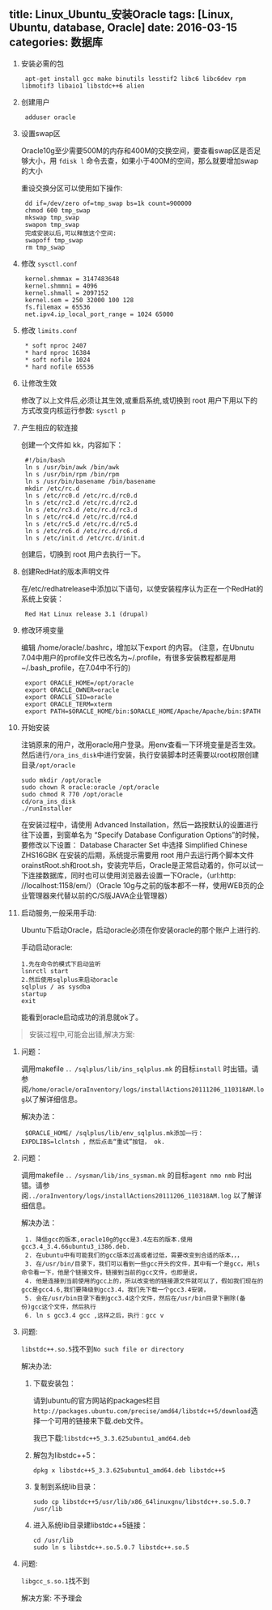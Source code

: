 title: Linux_Ubuntu_安装Oracle
tags: [Linux, Ubuntu, database, Oracle]
date: 2016-03-15
categories: 数据库
---

1. 安装必需的包

		apt-get install gcc make binutils lesstif2 libc6 libc6dev rpm libmotif3 libaio1 libstdc++6 alien

2. 创建用户

		adduser oracle
<!-- more -->
3. 设置swap区

	Oracle10g至少需要500M的内存和400M的交换空间，要查看swap区是否足够大小，用 `fdisk l` 命令去查，如果小于400M的空间，那么就要增加swap的大小

	重设交换分区可以使用如下操作:

		dd if=/dev/zero of=tmp_swap bs=1k count=900000
		chmod 600 tmp_swap
		mkswap tmp_swap
		swapon tmp_swap
		完成安装以后,可以释放这个空间:
		swapoff tmp_swap
		rm tmp_swap

4. 修改 `sysctl.conf`

		kernel.shmmax = 3147483648
		kernel.shmmni = 4096
		kernel.shmall = 2097152
		kernel.sem = 250 32000 100 128
		fs.filemax = 65536
		net.ipv4.ip_local_port_range = 1024 65000
6. 修改 `limits.conf`

		* soft nproc 2407
		* hard nproc 16384
		* soft nofile 1024
		* hard nofile 65536

6. 让修改生效

	修改了以上文件后,必须让其生效,或重启系统,或切换到 root 用户下用以下的方式改变内核运行参数: `sysctl p `

7. 产生相应的软连接

	创建一个文件如 kk，内容如下：

		#!/bin/bash
		ln s /usr/bin/awk /bin/awk
		ln s /usr/bin/rpm /bin/rpm
		ln s /usr/bin/basename /bin/basename
		mkdir /etc/rc.d
		ln s /etc/rc0.d /etc/rc.d/rc0.d
		ln s /etc/rc2.d /etc/rc.d/rc2.d
		ln s /etc/rc3.d /etc/rc.d/rc3.d
		ln s /etc/rc4.d /etc/rc.d/rc4.d
		ln s /etc/rc5.d /etc/rc.d/rc5.d
		ln s /etc/rc6.d /etc/rc.d/rc6.d
		ln s /etc/init.d /etc/rc.d/init.d

	创建后，切换到 root 用户去执行一下。

8. 创建RedHat的版本声明文件

	在/etc/redhatrelease中添加以下语句，以使安装程序认为正在一个RedHat的系统上安装：

		Red Hat Linux release 3.1 (drupal)

9. 修改环境变量

	编辑 /home/oracle/.bashrc，增加以下export 的内容。
(注意，在Ubnutu 7.04中用户的profile文件已改名为~/.profile，有很多安装教程都是用 ~/.bash_profile，在7.04中不行的)

		export ORACLE_HOME=/opt/oracle
		export ORACLE_OWNER=oracle
		export ORACLE_SID=oracle
		export ORACLE_TERM=xterm
		export PATH=$ORACLE_HOME/bin:$ORACLE_HOME/Apache/Apache/bin:$PATH

10. 开始安装

	注销原来的用户，改用oracle用户登录。用env查看一下环境变量是否生效。 然后进行`/ora_ins_disk`中进行安装，执行安装脚本时还需要以root权限创建目录`/opt/oracle`

		sudo mkdir /opt/oracle
		sudo chown R oracle:oracle /opt/oracle
		sudo chmod R 770 /opt/oracle
		cd/ora_ins_disk
		./runInstaller

	在安装过程中，请使用 Advanced Installation，然后一路按默认的设置进行往下设置，到窗单名为 “Specify Database Configuration Options”的时候，要修改以下设置： Database Character Set 中选择 Simplified Chinese ZHS16GBK 在安装的后期，系统提示需要用 root 用户去运行两个脚本文件orainstRoot.sh和root.sh，安装完毕后，Oracle是正常启动着的，你可以试一下连接数据库，同时也可以使用浏览器去设置一下Oracle，（url:http: //localhost:1158/em/）（Oracle 10g与之前的版本都不一样，使用WEB页的企业管理器来代替以前的C/S版JAVA企业管理器）

11. 启动服务,一般采用手动:

	Ubuntu下启动Oracle，启动oracle必须在你安装oracle的那个账户上进行的.

	手动启动oracle:

	    1.先在命令的模式下启动监听
		lsnrctl start
	    2.然后使用sqlplus来启动oracle
		sqlplus / as sysdba
		startup
		exit

	能看到oracle启动成功的消息就ok了。


> 安装过程中,可能会出错,解决方案:

1. 问题：

	调用makefile `．．/sqlplus/lib/ins_sqlplus.mk` 的目标`install` 时出错。请参阅`/home/oracle/oraInventory/logs/installActions20111206_110318AM.log`以了解详细信息。  

  	解决办法：

		$ORACLE_HOME/ /sqlplus/lib/env_sqlplus.mk添加一行：EXPDLIBS=lclntsh ，然后点击“重试”按钮， ok.

2. 问题：

	调用makefile `．．/sysman/lib/ins_sysman.mk` 的目标`agent nmo nmb` 时出错。请参阅`../oraInventory/logs/installActions20111206_110318AM.log` 以了解详细信息。 

  	解决办法：

		1. 降低gcc的版本,oracle10g的gcc是3.4左右的版本.使用gcc3.4_3.4.66ubuntu3_i386.deb.
		2. 在ubuntu中有可能我们的gcc版本过高或者过低，需要改变到合适的版本，，，
		3. 在/usr/bin/目录下，我们可以看到一些gcc开头的文件，其中有一个是gcc，用ls命令看一下，他是个链接文件，链接到当前的gcc文件，也即是说，
		4. 他是连接到当前使用的gcc上的，所以改变他的链接源文件就可以了，假如我们现在的gcc是gcc4.6,我们要降级到gcc3.4，我们先下载一个gcc3.4安装，
		5. 会在/usr/bin目录下看到gcc3.4这个文件，然后在/usr/bin目录下删除(备份)gcc这个文件，然后执行
		6. ln s gcc3.4 gcc ,这样之后，执行：gcc v

3. 问题:

	`libstdc++.so.5`找不到`No such file or directory`

  	解决办法:

	1. 下载安装包：

	  	请到ubuntu的官方网站的packages栏目`http://packages.ubuntu.com/precise/amd64/libstdc++5/download`选择一个可用的链接来下载.deb文件。

	  	我已下载:`libstdc++5_3.3.625ubuntu1_amd64.deb`
	2. 解包为libstdc++5：

		`dpkg x libstdc++5_3.3.625ubuntu1_amd64.deb libstdc++5`
	3. 复制到系统lib目录：

		`sudo cp libstdc++5/usr/lib/x86_64linuxgnu/libstdc++.so.5.0.7 /usr/lib`
	4. 进入系统lib目录建libstdc++5链接：

		`cd /usr/lib`<br/>
		`sudo ln s libstdc++.so.5.0.7 libstdc++.so.5`

4. 问题:

	`libgcc_s.so.1`找不到

  	解决方案: 不予理会